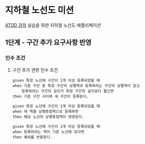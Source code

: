 # 지하철 노선도 미션
[ATDD 강의](https://edu.nextstep.camp/c/R89PYi5H) 실습을 위한 지하철 노선도 애플리케이션

## 1단계 - 구간 추가 요구사항 반영

### 인수 조건
1. 구간 추가 관련 인수 조건

    ```text
   given 특정 노선에 구간이 1개 이상 등록되었을 때
   when 기존 구간 중 특정 구간의 상행역과 등록하려는 구간의 상행역이 같고 
        등록하려는 구간의 길이가 특정 구간의 길이보다 짧으면
   then 기존 구간 사이에 새 구간이 등록된다.
   ```

    ```text
   given 특정 노선에 구간이 1개 이상 등록되었을 때
   when 새 역을 상행종점역으로 등록하면 
   then 해당 노선의 상행종점역이 변경된다.
   ```

   ```text
   given 특정 노선에 구간이 1개 이상 등록되었을 때
   when 등록하려는 역이 기존 노선에 있다면
   then 예외를 반환한다.
   ```